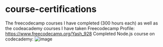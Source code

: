# course-certifications
The freecodecamp courses I have completed (300 hours each) as well as the codeacademy courses I have taken
Freecodecamp Profile: https://www.freecodecamp.org/Yash_928 
Completed Node.js course on codecademy: ![image](https://github.com/user-attachments/assets/53a6ca1e-575f-416b-a3cf-d23e61054393)
